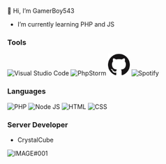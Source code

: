 👋 Hi, I’m GamerBoy543
 - I’m currently learning PHP and JS

 ### Tools
 <img alt="Visual Studio Code" src="https://upload.wikimedia.org/wikipedia/commons/9/9a/Visual_Studio_Code_1.35_icon.svg" width="50" height="50"></img>
 <img alt="PhpStorm" src="https://upload.wikimedia.org/wikipedia/commons/d/d2/PhpStorm_Icon.png" width="50" height="50"></img>
 <img alt="GitHub" src="https://raw.githubusercontent.com/github/explore/78df643247d429f6cc873026c0622819ad797942/topics/github/github.png" width="50" height="50"></img>
 <img alt="Spotify" src="https://play-lh.googleusercontent.com/UrY7BAZ-XfXGpfkeWg0zCCeo-7ras4DCoRalC_WXXWTK9q5b0Iw7B0YQMsVxZaNB7DM=s180-rw" width="50" height="50"></img>
 <!-- <img alt="" src="" width="50" height="50"></img> -->
 
 ### Languages
 <img alt="PHP" src="https://www.php.net/images/logos/new-php-logo.svg" width="50" height="50"></img>
 <img alt="Node JS" src="https://cdn.iconscout.com/icon/free/png-512/node-js-1174925.png" width="50" height="50"></img>
 <img alt="HTML" src="https://upload.wikimedia.org/wikipedia/commons/6/61/HTML5_logo_and_wordmark.svg" width="50" height="50"></img>
 <img alt="CSS" src="https://upload.wikimedia.org/wikipedia/commons/d/d5/CSS3_logo_and_wordmark.svg" width="50" height="50"></img>
 <!-- <img alt="" src="" width="50" height="50"></img> -->

 ### Server Developer
  - CrystalCube

![IMAGE#001](https://github-readme-stats.vercel.app/api/top-langs/?username=GamerBoy543&hide=shell)
